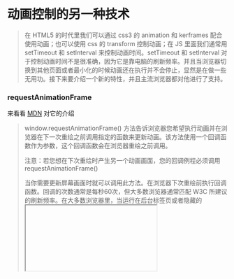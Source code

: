 # 动画控制的另一种技术



> 在 HTML5 的时代里我们可以通过 css3 的 animation 和 kerframes 配合使用动画；也可以使用 css 的 transform 控制动画；在 JS 里面我们通常用 setTimeout 和 setInterval 来控制动画时间。setTimeout 和 setInterval 对于控制动画时间不是很准确，因为它是靠电脑的刷新频率。并且当浏览器切换到其他页面或者最小化的时候动画还在执行并不会停止，显然是在做一些无用功。接下来要介绍一个新的特性，并且主流浏览器都对他进行了支持。



### requestAnimationFrame

来看看 [MDN](https://developer.mozilla.org/zh-CN/docs/Web/API/Window/requestAnimationFrame) 对它的介绍

> window.requestAnimationFrame() 方法告诉浏览器您希望执行动画并在浏览器在下一次重绘之前调用指定的函数来更新动画。该方法使用一个回调函数作为参数，这个回调函数会在浏览器重绘之前调用。
>
> 注意：若您想在下次重绘时产生另一个动画画面，您的回调例程必须调用 requestAnimationFrame()
>
> 当你需要更新屏幕画面时就可以调用此方法。在浏览器下次重绘前执行回调函数。回调的次数通常是每秒60次，但大多数浏览器通常匹配 W3C 所建议的刷新频率。在大多数浏览器里，当运行在后台标签页或者隐藏的<iframe>里时，`requestAnimationFrame()` 会暂停调用以提升性能和电池寿命。
>
> 回调函数会被传入一个参数，[`DOMHighResTimeStamp`](https://developer.mozilla.org/zh-CN/docs/Web/API/DOMHighResTimeStamp)，指示当前被 `requestAnimationFrame()` 排序的回调函数被触发的时间。即使每个回调函数的工作量的计算都花了时间，单个帧中的多个回调也都将被传入相同的时间戳。该时间戳是一个十进制数，单位毫秒，最小精度为1ms(1000μs)。



#### 语法

```javascript
window.requestAnimationFrame(callback)
```

参数：

callback 一个指定回调函数形式的参数。该函数在下次重绘动画时调用。这个回调函数只有一个参数 ： **DOMHighResTimeStamp** ，指示 requestAnimationFrame() 开始触发回调函数的当前时间 （preformance.now() 返回的时间）

返回值：

一个 **long** 整数，请求 ID，是回调列表中的唯一标识。是个非零值。后续可以作为 **window.cancelAnimationFrame()** 以取消回调函数。







#### Demo

```html
<html>
  <head>
    <meta charset="utf-8">
    <title>动画</title>
  </head>
  <body>
    <div id="test" style="width:1px;height: 17px;background: #0f0;">0%</div>
    <input type="button" value="Run" id="run" >
  </body>
  <script>
    window.requestAnimationFrame = window.requestAnimationFrame || window.mozRequestAnimationFrame || window.webkitRequestAnimationFrame || window.mzRequestAnimationFrame;
    var start = null;
    var ele = document.getElementById("test");
    var progress =0;
    function step(timestamp){
      console.log("step" + timestamp);
      progress += 1;
      ele.style.width = progress + "%";
      ele.innerHTML = progress + "%";
      if (progress < 100) {
        requestAnimationFrame(step);
      }
    }

    requestAnimationFrame(step);
    document.getElementById("run").addEventListener("click", function(){
      console.log("run");
      ele.style.width = "1px";
      progress = 0;
      requestAnimationFrame(step);
    },false);
  </script>
</html>
```





















